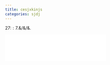 ```yaml
---
title: cesjxkinjs
categories: sjdj
---
```


27:$:7.$&/&/&.  

<iframe frameborder="no" border="0" marginwidth="0" marginheight="0" width=330 height=86 src="//music.163.com/outchain/player?type=2&id=114724&auto=1&height=66"></iframe>
